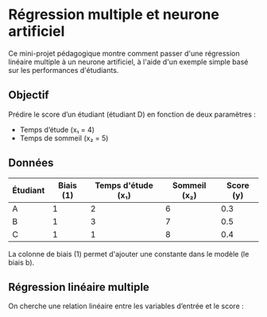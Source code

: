 # Régression multiple et neurone artificiel

Ce mini-projet pédagogique montre comment passer d'une régression linéaire multiple à un neurone artificiel, à l'aide d'un exemple simple basé sur les performances d'étudiants.

## Objectif

Prédire le score d’un étudiant (étudiant D) en fonction de deux paramètres :

- Temps d’étude (x₁ = 4)
- Temps de sommeil (x₂ = 5)

## Données

| Étudiant | Biais (1) | Temps d'étude (x₁) | Sommeil (x₂) | Score (y) |
|----------|-----------|--------------------|--------------|-----------|
| A        | 1         | 2                  | 6            | 0.3       |
| B        | 1         | 3                  | 7            | 0.5       |
| C        | 1         | 1                  | 8            | 0.4       |

La colonne de biais (1) permet d'ajouter une constante dans le modèle (le biais b).

## Régression linéaire multiple

On cherche une relation linéaire entre les variables d’entrée et le score :
